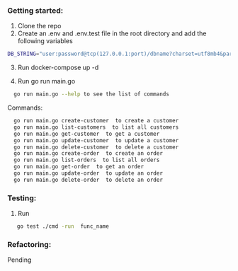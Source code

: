 

### Getting started: 
1. Clone the repo
2. Create an .env and .env.test file in the root directory and add the following variables
```bash
DB_STRING="user:password@tcp(127.0.0.1:port)/dbname?charset=utf8mb4&parseTime=True&loc=Local"
```

3. Run docker-compose up -d

4. Run go run main.go
```bash
  go run main.go --help to see the list of commands
```
 Commands: 
```bash
  go run main.go create-customer  to create a customer
  go run main.go list-customers  to list all customers
  go run main.go get-customer  to get a customer
  go run main.go update-customer  to update a customer
  go run main.go delete-customer  to delete a customer
  go run main.go create-order  to create an order
  go run main.go list-orders  to list all orders
  go run main.go get-order  to get an order
  go run main.go update-order  to update an order
  go run main.go delete-order  to delete an order
``` 


### Testing:
1. Run  
```bash
   go test ./cmd -run  func_name 
```

### Refactoring:
Pending 
